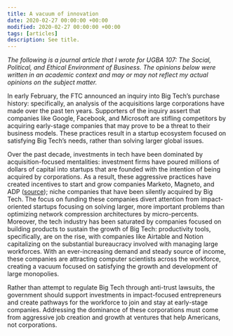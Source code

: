 ```yaml
---
title: A vacuum of innovation
date: 2020-02-27 00:00:00 +00:00
modified: 2020-02-27 00:00:00 +00:00
tags: [articles]
description: See title.
---
```


*The following is a journal article that I wrote for UGBA 107: The Social, Political, and Ethical Environment of Business. The opinions below were written in an academic context and may or may not reflect my actual opinions on the subject matter.*

In early February, the FTC announced an inquiry into Big Tech’s purchase history: specifically, an analysis of the acquisitions large corporations have made over the past ten years. Supporters of the inquiry assert that companies like Google, Facebook, and Microsoft are stifling competitors by acquiring early-stage companies that may prove to be a threat to their business models. These practices result in a startup ecosystem focused on satisfying Big Tech’s needs, rather than solving larger global issues.

Over the past decade, investments in tech have been dominated by acquisition-focused mentalities: investment firms have poured millions of dollars of capital into startups that are founded with the intention of being acquired by corporations. As a result, these aggressive practices have created incentives to start and grow companies Marketo, Magneto, and ADP ([source](https://www.crunchbase.com/hub/b2b-startups)); niche companies that have been silently acquired by Big Tech. The focus on funding these companies divert attention from impact-oriented startups focusing on solving larger, more important problems than optimizing network compression architectures by micro-percents. Moreover, the tech industry has been saturated by companies focused on building products to sustain the growth of Big Tech: productivity tools, specifically, are on the rise, with companies like Airtable and Notion capitalizing on the substantial bureaucracy involved with managing large workforces. With an ever-increasing demand and steady source of income, these companies are attracting computer scientists across the workforce, creating a vacuum focused on satisfying the growth and development of large monopolies.  

Rather than attempt to regulate Big Tech through anti-trust lawsuits, the government should support investments in impact-focused entrepreneurs and create pathways for the workforce to join and stay at early-stage companies. Addressing the dominance of these corporations must come from aggressive job creation and growth at ventures that help Americans, not corporations.



